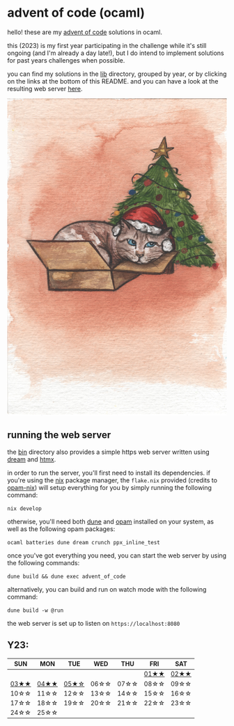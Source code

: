 # advent of code (ocaml)

hello! these are my [advent of code](https://adventofcode.com) solutions in ocaml.

this (2023) is my first year participating in the challenge while it's still ongoing (and I'm already a day late!), but I do intend to implement solutions for past years challenges when possible.

you can find my solutions in the [lib](lib/) directory, grouped by year, or by clicking on the links at the bottom of this README. and you can have a look at the resulting web server [here](https://adventofcode.midori.shibukawa.io/).

![christmas tofu](assets/tofu-natalino_s.jpg)

## running the web server

the [bin](bin/) directory also provides a simple https web server written using [dream](https://aantron.github.io/dream/) and [htmx](https://htmx.org/).

in order to run the server, you'll first need to install its dependencies. if you're using the [nix](https://nixos.org/) package manager, the `flake.nix` provided (credits to [opam-nix](https://github.com/tweag/opam-nix)) will setup everything for you by simply running the following command:

```
nix develop
```

otherwise, you'll need both [dune](https://dune.build/) and [opam](https://opam.ocaml.org/) installed on your system, as well as the following opam packages:

```
ocaml batteries dune dream crunch ppx_inline_test
```

once you've got everything you need, you can start the web server by using the following commands:

```
dune build && dune exec advent_of_code
```

alternatively, you can build and run on watch mode with the following command:

```
dune build -w @run
```

the web server is set up to listen on `https://localhost:8080`

## Y23:

| SUN | MON | TUE | WED | THU | FRI | SAT |
|-----|-----|-----|-----|-----|-----|-----|
|     |     |     |     |     |[01★★](lib/y23/day01.ml)|[02★★](lib/y23/day02.ml)|
|[03★★](lib/y23/day03.ml)|[04★★](lib/y23/day04.ml)|[05★☆](lib/y23/day05.ml)| 06☆☆| 07☆☆| 08☆☆| 09☆☆|
| 10☆☆| 11☆☆| 12☆☆| 13☆☆| 14☆☆| 15☆☆| 16☆☆|
| 17☆☆| 18☆☆| 19☆☆| 20☆☆| 21☆☆| 22☆☆| 23☆☆|
| 24☆☆| 25☆☆|     |     |     |     |     |
